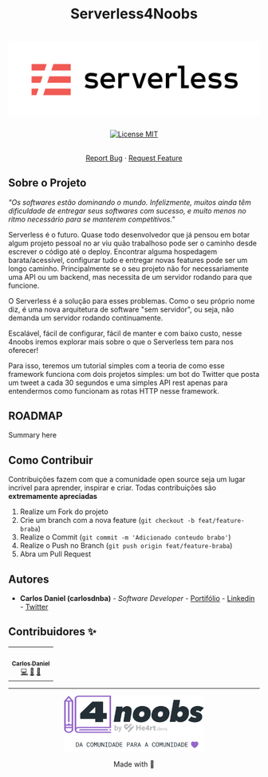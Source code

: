 <!-- Title -->
<h1 align="center" id="readme">Serverless4Noobs</h1>
<p align="center">
  <h1 align="center">
    <img src="assets/serverless.png" alt="Serverless logo" width="">
	</h1>
  <p align="center">
    <a href="https://opensource.org/licenses/MIT">
      <img src="https://img.shields.io/badge/License-MIT-blue.svg" alt="License MIT">
    </a>
  </p>
  <p align="center">
    <br />
    <a href="https://github.com/carlosdnba/mongodb4noobs/issues/new">Report Bug</a>
    ·
    <a href="https://github.com/carlosdnba/mongodb4noobs/pulls">Request Feature</a>
  </p>
</p>

 <!-- ABOUT THE PROJECT -->

## Sobre o Projeto

_"Os softwares estão dominando o mundo. Infelizmente, muitos ainda têm dificuldade de entregar seus softwares com sucesso, e muito menos no ritmo necessário para se manterem competitivos."_

Serverless é o futuro. Quase todo desenvolvedor que já pensou em botar algum projeto pessoal no ar viu quão trabalhoso pode ser o caminho desde escrever o código até o deploy. Encontrar alguma hospedagem barata/acessível, configurar tudo e entregar novas features pode ser um longo caminho. Principalmente se o seu projeto não for necessariamente uma API ou um backend, mas necessita de um servidor rodando para que funcione.

O Serverless é a solução para esses problemas. Como o seu próprio nome diz, é uma nova arquitetura de software "sem servidor", ou seja, não demanda um servidor rodando continuamente.

Escalável, fácil de configurar, fácil de manter e com baixo custo, nesse 4noobs iremos explorar mais sobre o que o Serverless tem para nos oferecer!

Para isso, teremos um tutorial simples com a teoria de como esse framework funciona com dois projetos simples: um bot do Twitter que posta um tweet a cada 30 segundos e uma simples API rest apenas para entendermos como funcionam as rotas HTTP nesse framework.

<!-- ROADMAP -->

## ROADMAP

Summary here

<!-- CONTRIBUTING -->

## Como Contribuir

Contribuições fazem com que a comunidade open source seja um lugar incrível para aprender, inspirar e criar. Todas contribuições
são **extremamente apreciadas**

1. Realize um Fork do projeto
2. Crie um branch com a nova feature (`git checkout -b feat/feature-braba`)
3. Realize o Commit (`git commit -m 'Adicionado conteudo brabo'`)
4. Realize o Push no Branch (`git push origin feat/feature-braba`)
5. Abra um Pull Request

<!-- AUTHORS -->

## Autores

- **Carlos Daniel (carlosdnba)** - _Software Developer_ - [Portifólio](http://carlosdnba.me/) - [Linkedin](https://www.linkedin.com/in/carlos-daniel-barboza) - [Twitter](https://www.twitter.com/carlosdnba)

## Contribuidores ✨

<!-- ALL-CONTRIBUTORS-LIST:START - Do not remove or modify this section -->
<!-- prettier-ignore-start -->
<!-- markdownlint-disable -->

<table>
    <tr>
        <td align="center">
            <a href="https://github.com/carlosdnba">
                <img src="https://avatars.githubusercontent.com/u/64426814?v=4" width="100px;" alt="" /><br />
                <sub><b>Carlos Daniel</b></sub>
            </a><br />
            <a href="https://github.com/carlosdnba" title="Code">💻</a>
            <a href="#ideas" title="Ideas, Planning, & Feedback">🤔</a>
            <a href="#maintenance" title="Maintenance">🚧</a>
            <!--<a href="https://github.com/carlosdnba/mongodb4noobs/pulls?q=is%3Apr+is%3Aopen+reviewed-by%3A%40carlosdnba" title="Reviewed Pull Requests">👀</a>-->
        </td>
    </tr>
</table>

---

<p align="center">
  <a href="https://github.com/he4rt/4noobs" target="_blank">
    <img src="https://github.com/he4rt/4noobs/blob/master/.github/footer_4noobs.svg" width="280">
  </a>
</p>

<p align="center">Made with 💜</p>
